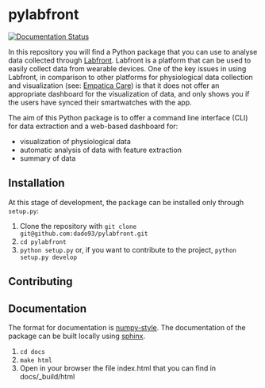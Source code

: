 # pylabfront
[![Documentation Status](https://readthedocs.org/projects/pylabfront/badge/?version=latest)](https://pylabfront.readthedocs.io/en/latest/?badge=latest)

In this repository you will find a Python package that you can use to analyse data collected through [Labfront](https://labfront.com). Labfront is a platform that can be used to easily collect data from wearable devices. One of the key issues in using Labfront, in comparison to other platforms for physiological data collection and visualization (see: [Empatica Care](https://www.empatica.com/en-eu/care/)) is that it does not offer an appropriate dashboard for the visualization of data, and only shows you if the users have synced their smartwatches with the app. 

The aim of this Python package is to offer a command line interface (CLI) for data extraction and a web-based dashboard for:
- visualization of physiological data
- automatic analysis of data with feature extraction
- summary of data

## Installation
At this stage of development, the package can be installed only through `setup.py`:

1. Clone the repository with `git clone git@github.com:dado93/pylabfront.git`
2. `cd pylabfront`
3. `python setup.py` or, if you want to contribute to the project, `python setup.py develop`

## Contributing

## Documentation
The format for documentation is [numpy-style](https://numpydoc.readthedocs.io/en/latest/format.html).
The documentation of the package can be built locally using [sphinx](www.sphinx-doc.org).
1. `cd docs`
2. `make html`
3. Open in your browser the file index.html that you can find in docs/_build/html